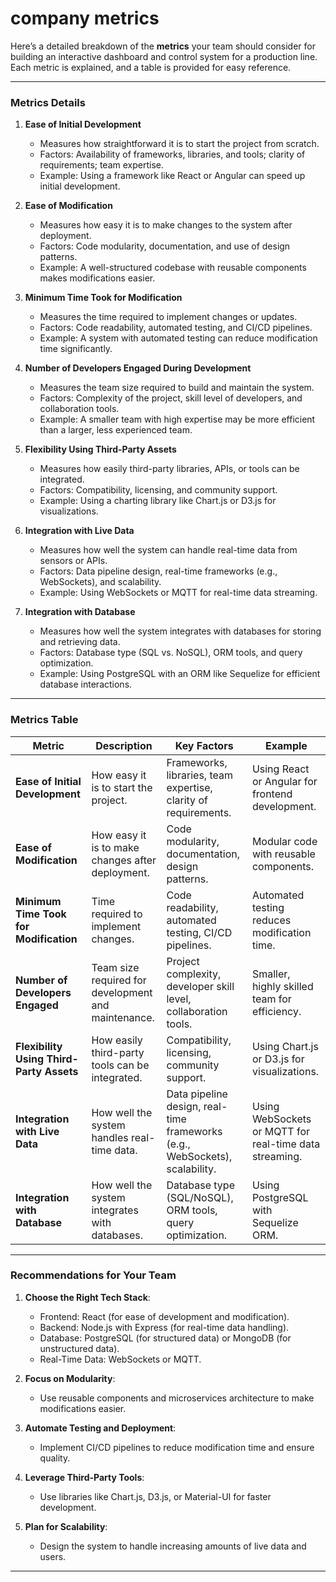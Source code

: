 # company metrics

Here’s a detailed breakdown of the **metrics** your team should consider for building an interactive dashboard and control system for a production line. Each metric is explained, and a table is provided for easy reference.

---

### **Metrics Details**

1. **Ease of Initial Development**  
   - Measures how straightforward it is to start the project from scratch.  
   - Factors: Availability of frameworks, libraries, and tools; clarity of requirements; team expertise.  
   - Example: Using a framework like React or Angular can speed up initial development.

2. **Ease of Modification**  
   - Measures how easy it is to make changes to the system after deployment.  
   - Factors: Code modularity, documentation, and use of design patterns.  
   - Example: A well-structured codebase with reusable components makes modifications easier.

3. **Minimum Time Took for Modification**  
   - Measures the time required to implement changes or updates.  
   - Factors: Code readability, automated testing, and CI/CD pipelines.  
   - Example: A system with automated testing can reduce modification time significantly.

4. **Number of Developers Engaged During Development**  
   - Measures the team size required to build and maintain the system.  
   - Factors: Complexity of the project, skill level of developers, and collaboration tools.  
   - Example: A smaller team with high expertise may be more efficient than a larger, less experienced team.

5. **Flexibility Using Third-Party Assets**  
   - Measures how easily third-party libraries, APIs, or tools can be integrated.  
   - Factors: Compatibility, licensing, and community support.  
   - Example: Using a charting library like Chart.js or D3.js for visualizations.

6. **Integration with Live Data**  
   - Measures how well the system can handle real-time data from sensors or APIs.  
   - Factors: Data pipeline design, real-time frameworks (e.g., WebSockets), and scalability.  
   - Example: Using WebSockets or MQTT for real-time data streaming.

7. **Integration with Database**  
   - Measures how well the system integrates with databases for storing and retrieving data.  
   - Factors: Database type (SQL vs. NoSQL), ORM tools, and query optimization.  
   - Example: Using PostgreSQL with an ORM like Sequelize for efficient database interactions.

---

### **Metrics Table**

| Metric                              | Description                                                                 | Key Factors                                                                 | Example                                                                 |
|-------------------------------------|-----------------------------------------------------------------------------|-----------------------------------------------------------------------------|-------------------------------------------------------------------------|
| **Ease of Initial Development**     | How easy it is to start the project.                                        | Frameworks, libraries, team expertise, clarity of requirements.            | Using React or Angular for frontend development.                        |
| **Ease of Modification**            | How easy it is to make changes after deployment.                            | Code modularity, documentation, design patterns.                           | Modular code with reusable components.                                  |
| **Minimum Time Took for Modification** | Time required to implement changes.                                       | Code readability, automated testing, CI/CD pipelines.                      | Automated testing reduces modification time.                            |
| **Number of Developers Engaged**    | Team size required for development and maintenance.                         | Project complexity, developer skill level, collaboration tools.             | Smaller, highly skilled team for efficiency.                            |
| **Flexibility Using Third-Party Assets** | How easily third-party tools can be integrated.                          | Compatibility, licensing, community support.                               | Using Chart.js or D3.js for visualizations.                             |
| **Integration with Live Data**      | How well the system handles real-time data.                                 | Data pipeline design, real-time frameworks (e.g., WebSockets), scalability. | Using WebSockets or MQTT for real-time data streaming.                  |
| **Integration with Database**       | How well the system integrates with databases.                              | Database type (SQL/NoSQL), ORM tools, query optimization.                  | Using PostgreSQL with Sequelize ORM.                                    |

---

### **Recommendations for Your Team**

1. **Choose the Right Tech Stack**:  
   - Frontend: React (for ease of development and modification).  
   - Backend: Node.js with Express (for real-time data handling).  
   - Database: PostgreSQL (for structured data) or MongoDB (for unstructured data).  
   - Real-Time Data: WebSockets or MQTT.  

2. **Focus on Modularity**:  
   - Use reusable components and microservices architecture to make modifications easier.  

3. **Automate Testing and Deployment**:  
   - Implement CI/CD pipelines to reduce modification time and ensure quality.  

4. **Leverage Third-Party Tools**:  
   - Use libraries like Chart.js, D3.js, or Material-UI for faster development.  

5. **Plan for Scalability**:  
   - Design the system to handle increasing amounts of live data and users.  

---